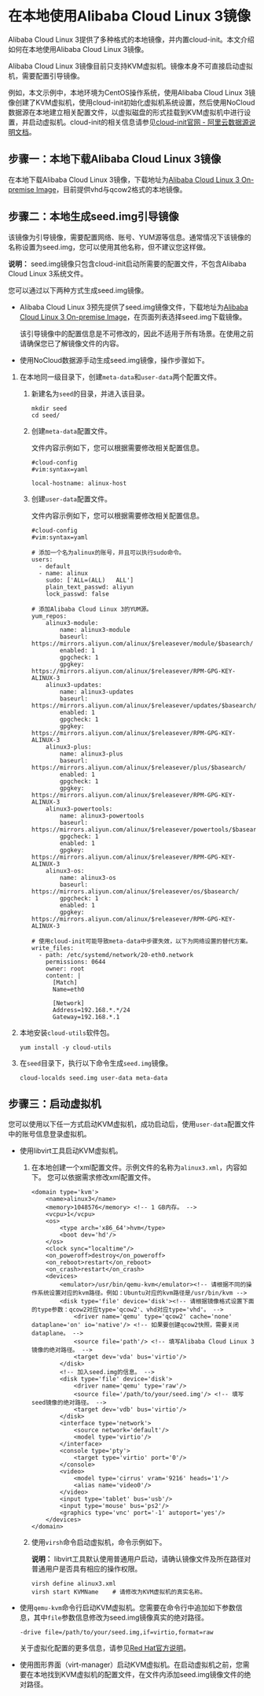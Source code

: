 # 在本地使用Alibaba Cloud Linux 3镜像

Alibaba Cloud Linux 3提供了多种格式的本地镜像，并内置cloud-init。本文介绍如何在本地使用Alibaba Cloud Linux 3镜像。

Alibaba Cloud Linux 3镜像目前只支持KVM虚拟机。镜像本身不可直接启动虚拟机，需要配置引导镜像。

例如，本文示例中，本地环境为CentOS操作系统，使用Alibaba Cloud Linux 3镜像创建了KVM虚拟机，使用cloud-init初始化虚拟机系统设置，然后使用NoCloud数据源在本地建立相关配置文件，以虚拟磁盘的形式挂载到KVM虚拟机中进行设置，并启动虚拟机。cloud-init的相关信息请参见[cloud-init官网 - 阿里云数据源说明文档](https://cloudinit.readthedocs.io/en/latest/topics/datasources/aliyun.html?spm=a2c4g.11186623.2.24.1bec3fcaonbql3)。

## 步骤一：本地下载Alibaba Cloud Linux 3镜像

在本地下载Alibaba Cloud Linux 3镜像，下载地址为[Alibaba Cloud Linux 3 On-premise Image](http://mirrors.aliyun.com/alinux/3/image/)，目前提供vhd与qcow2格式的本地镜像。

## 步骤二：本地生成seed.img引导镜像

该镜像为引导镜像，需要配置网络、账号、YUM源等信息。通常情况下该镜像的名称设置为seed.img，您可以使用其他名称，但不建议您这样做。

**说明：** seed.img镜像只包含cloud-init启动所需要的配置文件，不包含Alibaba Cloud Linux 3系统文件。

您可以通过以下两种方式生成seed.img镜像。

-   Alibaba Cloud Linux 3预先提供了seed.img镜像文件，下载地址为[Alibaba Cloud Linux 3 On-premise Image](http://mirrors.aliyun.com/alinux/3/image/)，在页面列表选择seed.img下载镜像。

    该引导镜像中的配置信息是不可修改的，因此不适用于所有场景。在使用之前请确保您已了解镜像文件的内容。

-   使用NoCloud数据源手动生成seed.img镜像，操作步骤如下。

1.  在本地同一级目录下，创建`meta-data`和`user-data`两个配置文件。

    1.  新建名为`seed`的目录，并进入该目录。

        ```
        mkdir seed
        cd seed/
        ```

    2.  创建`meta-data`配置文件。

        文件内容示例如下，您可以根据需要修改相关配置信息。

        ```
        #cloud-config
        #vim:syntax=yaml
        
        local-hostname: alinux-host                 
        ```

    3.  创建`user-data`配置文件。

        文件内容示例如下，您可以根据需要修改相关配置信息。

        ```
        #cloud-config
        #vim:syntax=yaml
        
        # 添加一个名为alinux的账号，并且可以执行sudo命令。
        users:
          - default
          - name: alinux
            sudo: ['ALL=(ALL)   ALL']
            plain_text_passwd: aliyun
            lock_passwd: false
        
        # 添加Alibaba Cloud Linux 3的YUM源。
        yum_repos:
            alinux3-module:
                name: alinux3-module
                baseurl: https://mirrors.aliyun.com/alinux/$releasever/module/$basearch/
                enabled: 1
                gpgcheck: 1
                gpgkey: https://mirrors.aliyun.com/alinux/$releasever/RPM-GPG-KEY-ALINUX-3
            alinux3-updates:
                name: alinux3-updates
                baseurl: https://mirrors.aliyun.com/alinux/$releasever/updates/$basearch/
                enabled: 1
                gpgcheck: 1
                gpgkey: https://mirrors.aliyun.com/alinux/$releasever/RPM-GPG-KEY-ALINUX-3
            alinux3-plus:
                name: alinux3-plus
                baseurl: https://mirrors.aliyun.com/alinux/$releasever/plus/$basearch/
                enabled: 1
                gpgcheck: 1
                gpgkey: https://mirrors.aliyun.com/alinux/$releasever/RPM-GPG-KEY-ALINUX-3
            alinux3-powertools:
                name: alinux3-powertools
                baseurl: https://mirrors.aliyun.com/alinux/$releasever/powertools/$basearch/
                gpgcheck: 1
                enabled: 1
                gpgkey: https://mirrors.aliyun.com/alinux/$releasever/RPM-GPG-KEY-ALINUX-3
            alinux3-os:
                name: alinux3-os
                baseurl: https://mirrors.aliyun.com/alinux/$releasever/os/$basearch/
                gpgcheck: 1
                enabled: 1
                gpgkey: https://mirrors.aliyun.com/alinux/$releasever/RPM-GPG-KEY-ALINUX-3
        
        # 使用cloud-init可能导致meta-data中步骤失效，以下为网络设置的替代方案。
        write_files:
          - path: /etc/systemd/network/20-eth0.network
            permissions: 0644
            owner: root
            content: |
              [Match]
              Name=eth0
        
              [Network]
              Address=192.168.*.*/24
              Gateway=192.168.*.1
        ```

2.  本地安装`cloud-utils`软件包。

    ```
    yum install -y cloud-utils
    ```

3.  在`seed`目录下，执行以下命令生成`seed.img`镜像。

    ```
    cloud-localds seed.img user-data meta-data
    ```


## 步骤三：启动虚拟机

您可以使用以下任一方式启动KVM虚拟机，成功启动后，使用`user-data`配置文件中的账号信息登录虚拟机。

-   使用libvirt工具启动KVM虚拟机。
    1.  在本地创建一个xml配置文件。示例文件的名称为`alinux3.xml`，内容如下。 您可以依据需求修改xml配置文件。

        ```
        <domain type='kvm'>
            <name>alinux3</name>
            <memory>1048576</memory> <!-- 1 GB内存。 -->
            <vcpu>1</vcpu>
            <os>
                <type arch='x86_64'>hvm</type>
                <boot dev='hd'/>
            </os>
            <clock sync="localtime"/>
            <on_poweroff>destroy</on_poweroff>
            <on_reboot>restart</on_reboot>
            <on_crash>restart</on_crash>
            <devices>
                <emulator>/usr/bin/qemu-kvm</emulator><!-- 请根据不同的操作系统设置对应的kvm路径。例如：Ubuntu对应的kvm路径是/usr/bin/kvm -->
                <disk type='file' device='disk'><!-- 请根据镜像格式设置下面的type参数：qcow2对应type='qcow2'、vhd对应type='vhd'。 -->
                    <driver name='qemu' type='qcow2' cache='none' dataplane='on' io='native'/> <!-- 如果要创建qcow2快照，需要关闭dataplane。 -->
                    <source file='path'/> <!-- 填写Alibaba Cloud Linux 3镜像的绝对路径。 -->
                    <target dev='vda' bus='virtio'/>
                </disk>
                <!-- 加入seed.img的信息。 -->
                <disk type='file' device='disk'>
                    <driver name='qemu' type='raw'/>
                    <source file='/path/to/your/seed.img'/> <!-- 填写seed镜像的绝对路径。 -->
                    <target dev='vdb' bus='virtio'/>
                </disk>
                <interface type='network'>
                    <source network='default'/>
                    <model type='virtio'/>
                </interface>
                <console type='pty'>
                    <target type='virtio' port='0'/>
                </console>
                <video>
                    <model type='cirrus' vram='9216' heads='1'/>
                    <alias name='video0'/>
                </video>
                <input type='tablet' bus='usb'/>
                <input type='mouse' bus='ps2'/>
                <graphics type='vnc' port='-1' autoport='yes'/>
            </devices>
        </domain>
        ```

    2.  使用`virsh`命令启动虚拟机，命令示例如下。

        **说明：** libvirt工具默认使用普通用户启动，请确认镜像文件及所在路径对普通用户是否具有相应的操作权限。

        ```
        virsh define alinux3.xml
        virsh start KVMName    # 请修改为KVM虚拟机的真实名称。
        ```

-   使用`qemu-kvm`命令行启动KVM虚拟机。您需要在命令行中追加如下参数信息，其中`file`参数信息修改为seed.img镜像真实的绝对路径。

    ```
    -drive file=/path/to/your/seed.img,if=virtio,format=raw
    ```

    关于虚拟化配置的更多信息，请参见[Red Hat官方说明](https://access.redhat.com/documentation/en-us/red_hat_enterprise_linux/8/html/configuring_and_managing_virtualization/index)。

-   使用图形界面（virt-manager）启动KVM虚拟机。在启动虚拟机之前，您需要在本地找到KVM虚拟机的配置文件，在文件内添加seed.img镜像文件的绝对路径。

